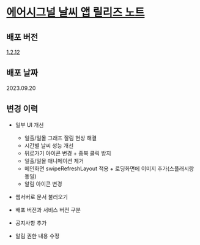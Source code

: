 __<h1>[에어시그널 날씨 앱 릴리즈 노트](https://github.com/tekken5953/AS_Cloud_App/blob/master/release_note/1.2.11.md)</a></h1>__

<h2>배포 버전</h2>

[1.2.12](https://play.google.com/store/apps/details?id=app.airsignal.weather)

<h2>배포 날짜</h2>
2023.09.20

<h2>변경 이력</h2>

- 일부 UI 개선
  - 일출/일몰 그래프 잘림 현상 해결
  - 시간별 날씨 성능 개선
  - 뒤로가기 아이콘 변경 + 중복 클릭 방지
  - 일출/일몰 애니메이션 제거
  - 메인화면 swipeRefreshLayout 적용 + 로딩화면에 이미지 추가(스플래시랑 동일)
  - 알림 아이콘 변경
  
- 웹서버로 문서 불러오기
- 배포 버전과 서비스 버전 구분
- 공지사항 추가
- 알림 권한 내용 수정







